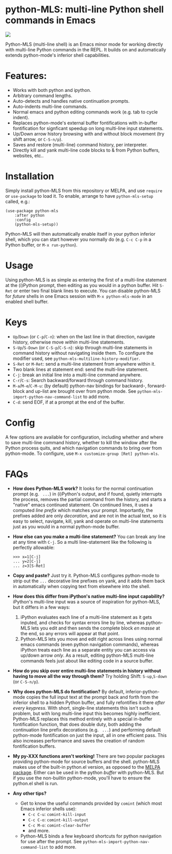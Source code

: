 # python-MLS: multi-line Python shell commands in Emacs

<img src="https://user-images.githubusercontent.com/93749/134784188-7ac9ee9d-8e29-4c7f-82d7-2881e96d4bd2.gif">

Python-MLS (multi-line shell) is an Emacs minor mode for working directly with multi-line Python commands in the REPL. It builds on and automatically extends python-mode's inferior shell capabilities.

# Features:

- Works with both python and ipython.
- Arbitrary command lengths.
- Auto-detects and handles native continuation prompts.
- Auto-indents multi-line commands.
- Normal emacs and python editing commands work (e.g. tab to cycle indent).
- Replaces python-mode's external buffer fontifications with in-buffer
  fontification for signficant speedup on long multi-line input statements.
- Up/Down arrow history browsing with and without block movement
  (try shift arrow, or `C-S-n/p`).
- Saves and restore (multi-line) command history, per interpreter.
- Directly kill and yank multi-line code blocks to & from Python
  buffers, websites, etc..
  
# Installation

Simply install python-MLS from this repository or MELPA, and use `require` or `use-package` to load it.  To enable, arrange to have `python-mls-setup` called, e.g.:

```elisp
(use-package python-mls
	:after python
	:config
	(python-mls-setup))
```

Python-MLS will then  automatically enable itself in your python inferior shell, which you can start however you normally do (e.g. `C-c C-p` in a Python buffer, or `M-x run-python`).  

# Usage

Using python-MLS is as simple as entering the first of a multi-line statement at the (i)Python prompt, then editing as you would in a python buffer.  Hit `S-Ret` or enter two final blank lines to execute. You can disable python-MLS for _future_ shells in one Emacs session with `M-x python-mls-mode` in an enabled shell buffer. 

# Keys

- `Up`/`Down` (or `C-p`/`C-n`): when on the last line in that direction, navigate history, otherwise move _within_ multi-line statements. 
-  `S-Up`/`S-Down` (or `C-S-p`/`C-S-n`): skip through multi-line statements in command history without navigating inside them.  To configure the modifier used, see `python-mls-multiline-history-modifier`. 
- `S-Ret` or `M-Ret`: send a multi-line statement from anywhere within it.
-  Two blank lines at statement end: send the multi-line statement.
- `C-j`: break an initial line into a multi-line command anywhere. 
- `C-r`/`C-s`: Search backward/forward through command history. 
- `M-a`/`M-e`/`C-M-u`: (by default) python-nav bindings for backward-, forward-block and up-list are brought over from python mode.  See `python-mls-import-python-nav-command-list` to add more. 
- `C-d`: send EOF, if at a prompt at the end of the buffer. 

# Config

A few options are available for configuration, including whether and where to save multi-line command history, whether to kill the window after the Python process quits, and which navigation commands to bring over from python-mode.  To configure, use `M-x customize-group [Ret] python-mls`. 

# FAQs

- **How does Python-MLS work?** It looks for the normal continuation prompt (e.g. ` ...`) in (i)Python's output, and if found, quietly interrupts the process, removes the partial command from the history, and starts a "native" emacs continued statement. On continued lines, it uses a computed _line prefix_ which matches your prompt.  Importantly, the prefixes added are only _decoration_, and are not in the actual text, so it is easy to select, navigate, kill, yank and operate on multi-line statements just as you would in a normal python-mode buffer.

- **How else can you make a multi-line statement?** You can break any line at any time with `C-j`.  So a multi line-statement like the following is perfectly allowable:
  ```
  >>> x=1[C-j]
  ... y=2[C-j]
  ... z=3[S-Ret]
  ```

- **Copy and paste?** Just try it.  Python-MLS configures python-mode to strip out the `...` decorative line prefixes on yank, and it adds them back in automatically when copying text from elsewhere into the shell.

- **How does this differ from iPython's native multi-line input capability?** iPython's multi-line input was a source of inspiration for python-MLS, but it differs in a few ways: 

  1. iPython evaluates each line of a multi-line statement as it gets inputed, and checks for syntax errors line by line, whereas python-MLS lets you edit and then sends the complete block _en masse_ at the end, so any errors will appear at that point.  
  3. Python-MLS lets you move and edit right across lines using normal emacs commands (even python navigation commands), whereas iPython treats each line as a separate entity you can access via up/down arrow _only_.  As a result, editing python-MLS multi-line commands feels just about like editing code in a source buffer. 

- **How do you skip over entire multi-line statements in history without having to move all the way through them?** Try holding Shift: `S-up`,`S-down` (or `C-S-n/p`).

- **Why does python-MLS do fontification?** By default, inferior-python-mode copies the full input text at the prompt back and forth from the inferior shell to a hidden Python buffer, and fully refontifies it there _after every keypress_.  With short, single-line statements this isn't such a problem, but with long multi-line input this becomes highly inefficient. Python-MLS replaces this method entirely with a special in-buffer fontification function, that does double duty, both adding the continuation line prefix decorations (e.g. ` ...`) and performing default python-mode fontification on just the input, all in one efficient pass.  This also increases performance and saves the creation of random fontification buffers.

- **My py-XXX functions aren't working!** There are two popular packages providing python-mode for source buffers and the shell.  python-MLS makes use of the built-in python.el version, as opposed to the [MELPA package](https://melpa.org/#/python-mode).  Either can be used in the python _buffer_ with python-MLS. But if you use the non-builtin python-mode, you'll have to ensure the python.el shell is run.  

- **Any other tips?**  
   - Get to know the useful commands provided by `comint` (which most Emacs inferior shells use): 
     - `C-c C-u`: `comint-kill-input`
     - `C-c C-o`: `comint-kill-output`
     - `C-c M-o`: `comint-clear-buffer`
     - and more.
   - Python-MLS binds a few keyboard shortcuts for python navigation for use after the prompt. See `python-mls-import-python-nav-command-list` to add more. 
